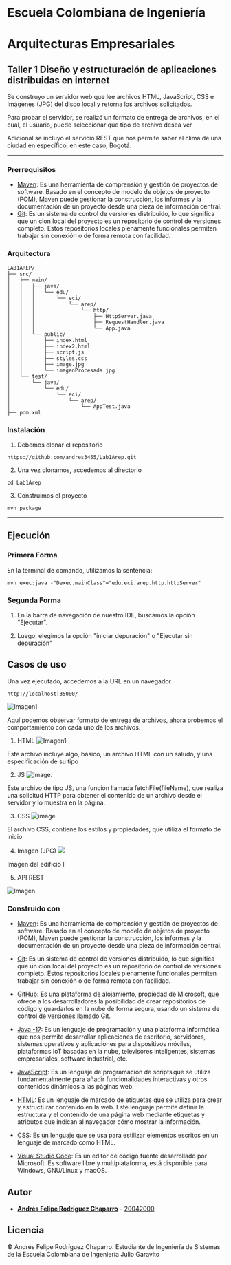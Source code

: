 # Escuela Colombiana de Ingeniería
# Arquitecturas Empresariales

## Taller 1 Diseño y estructuración de aplicaciones distribuidas en internet

Se construyo un servidor web que lee archivos HTML, JavaScript, CSS e Imágenes (JPG) del disco local y retorna los archivos solicitados. 

Para probar el servidor, se realizó un formato de entrega de archivos, en el cual, el usuario, puede seleccionar que  tipo de archivo desea ver

Adicional se incluyo el servicio REST que nos permite saber el clima de una ciudad en específico, en este caso, Bogotá.

---
### Prerrequisitos

* [Maven](https://maven.apache.org/): Es una herramienta de comprensión y gestión de proyectos de software. Basado en el concepto de modelo de objetos de proyecto (POM), Maven puede gestionar la construcción, los informes y la documentación de un proyecto desde una pieza de información central.
* [Git](https://learn.microsoft.com/es-es/devops/develop/git/what-is-git): Es un sistema de control de versiones distribuido, lo que significa que un clon local del proyecto es un repositorio de control de versiones completo. Estos repositorios locales plenamente funcionales permiten trabajar sin conexión o de forma remota con facilidad.

### Arquitectura
```
LAB1AREP/
├── src/
│   ├── main/
│   │   ├── java/
│   │   │   └── edu/
│   │   │       └── eci/
│   │   │           └── arep/
│   │   │               └── http/
│   │   │                   ├── HttpServer.java
│   │   │                   ├── RequestHandler.java
│   │   │                   └── App.java
│   │   └── public/
│   │       ├── index.html
│   │       ├── index2.html
│   │       ├── script.js
│   │       ├── styles.css
│   │       ├── image.jpg
│   │       └── imagenProcesada.jpg
│   └── test/
│       └── java/
│           └── edu/
│               └── eci/
│                   └── arep/
│                       └── AppTest.java
├── pom.xml
```

### Instalación

1) Debemos clonar el repositorio
```
https://github.com/andres3455/Lab1Arep.git
```
2) Una vez clonamos, accedemos al directorio
```
cd Lab1Arep
```
3) Construimos el proyecto
```
mvn package
```
---

## Ejecución

### Primera Forma
En la terminal de comando, utilizamos la sentencia:
```
mvn exec:java -"Dexec.mainClass"="edu.eci.arep.http.httpServer"  
```

### Segunda Forma
1) En la barra de navegación de nuestro IDE, buscamos la opción "Ejecutar".
   
2) Luego, elegimos la opción "iniciar depuración" o "Ejecutar sin depuración"


## Casos de uso

Una vez ejecutado, accedemos a la URL en un navegador

```
http://localhost:35000/
```

![Imagen1](img/1.png)

Aquí podemos observar formato de entrega de archivos, ahora probemos el comportamiento con cada uno de los archivos.

1) HTML
![Imagen1](img/2.png)

Este archivo incluye algo, básico, un archivo HTML con un saludo, y una especificación de su tipo

2) JS
![image](img/3.png).

Este archivo de tipo JS, una función llamada fetchFile(fileName), que realiza una solicitud HTTP para obtener el contenido de un archivo desde el servidor y lo muestra en la página.

3) CSS
![image](img/4.png)

El archivo CSS, contiene los estilos y propiedades, que utiliza el formato de inicio

4) Imagen (JPG)
![](/img/5.png)

Imagen del edificio I

5) API REST

![Imagen](img/6.png)


### Construido con

* [Maven](https://maven.apache.org/): Es una herramienta de comprensión y gestión de proyectos de software. Basado en el concepto de modelo de objetos de proyecto (POM), Maven puede gestionar la construcción, los informes y la documentación de un proyecto desde una pieza de información central.

* [Git](https://learn.microsoft.com/es-es/devops/develop/git/what-is-git): Es un sistema de control de versiones distribuido, lo que significa que un clon local del proyecto es un repositorio de control de versiones completo. Estos repositorios locales plenamente funcionales permiten trabajar sin conexión o de forma remota con facilidad.

* [GitHub](https://platzi.com/blog/que-es-github-como-funciona/): Es una plataforma de alojamiento, propiedad de Microsoft, que ofrece a los desarrolladores la posibilidad de crear repositorios de código y guardarlos en la nube de forma segura, usando un sistema de control de versiones llamado Git.

* [Java -17](https://www.cursosaula21.com/que-es-java/): Es un lenguaje de programación y una plataforma informática que nos permite desarrollar aplicaciones de escritorio, servidores, sistemas operativos y aplicaciones para dispositivos móviles, plataformas IoT basadas en la nube, televisores inteligentes, sistemas empresariales, software industrial, etc.

* [JavaScript](https://universidadeuropea.com/blog/que-es-javascript/): Es un lenguaje de programación de scripts que se utiliza fundamentalmente para añadir funcionalidades interactivas y otros contenidos dinámicos a las páginas web.

* [HTML](https://aulacm.com/que-es/html-significado-definicion/): Es un lenguaje de marcado de etiquetas que se utiliza para crear y estructurar contenido en la web. Este lenguaje permite definir la estructura y el contenido de una página web mediante etiquetas y atributos que indican al navegador cómo mostrar la información.

* [CSS](https://www.hostinger.co/tutoriales/que-es-css): Es un lenguaje que se usa para estilizar elementos escritos en un lenguaje de marcado como HTML.

* [Visual Studio Code](https://openwebinars.net/blog/que-es-visual-studio-code-y-que-ventajas-ofrece/): Es un editor de código fuente desarrollado por Microsoft. Es software libre y multiplataforma, está disponible para Windows, GNU/Linux y macOS.

## Autor

* **[Andrés Felipe Rodríguez Chaparro](https://www.linkedin.com/in/andres-felipe-rodriguez-chaparro-816ab527a/)** - [20042000](https://github.com/20042000)

## Licencia
**©** Andrés Felipe Rodríguez Chaparro. Estudiante de Ingeniería de Sistemas de la Escuela Colombiana de Ingeniería Julio Garavito

